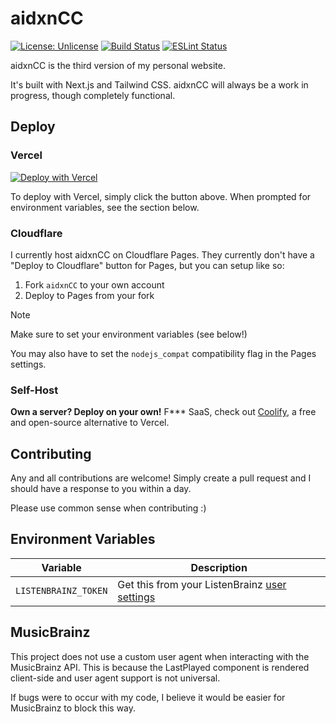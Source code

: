 # aidxnCC

[![License: Unlicense](https://img.shields.io/badge/license-Unlicense-blue.svg)](http://unlicense.org/)
[![Build Status](https://git.pontusmail.org/aidan/aidxnCC/actions/workflows/push.yml/badge.svg)](https://git.pontusmail.org/aidan/aidxnCC/actions/?workflow=push.yml)
[![ESLint Status](https://git.pontusmail.org/aidan/aidxnCC/actions/workflows/lint.yml/badge.svg)](https://git.pontusmail.org/aidan/aidxnCC/actions/?workflow=lint.yml)

aidxnCC is the third version of my personal website.

It's built with Next.js and Tailwind CSS. aidxnCC will always be a work in progress, though completely functional.

## Deploy

### Vercel

[![Deploy with Vercel](https://vercel.com/button)](https://vercel.com/new/clone?repository-url=https%3A%2F%2Fgithub.com%2Fihatenodejs%2FaidxnCC&env=BRAINZ_USER_AGENT,LISTENBRAINZ_TOKEN&envDescription=You%20will%20need%20both%20a%20custom%20user%20agent%20(for%20identifying%20yourself%20to%20MusicBrainz)%2C%20and%20a%20ListenBrainz%20User%20Token.%20See%20the%20README%20for%20more%20information.&envLink=https%3A%2F%2Fgithub.com%2Fihatenodejs%2FaidxnCC&project-name=aidxn-cc&repository-name=aidxnCC)

To deploy with Vercel, simply click the button above. When prompted for environment variables, see the section below.

### Cloudflare

I currently host aidxnCC on Cloudflare Pages. They currently don't have a "Deploy to Cloudflare" button for Pages, but you can setup like so:

1. Fork `aidxnCC` to your own account
2. Deploy to Pages from your fork

> [!NOTE]
> Make sure to set your environment variables (see below!)
>
> You may also have to set the `nodejs_compat` compatibility flag in the Pages settings.

### Self-Host

**Own a server? Deploy on your own!** F*** SaaS, check out [Coolify](https://coolify.io/), a free and open-source alternative to Vercel.

## Contributing

Any and all contributions are welcome! Simply create a pull request and I should have a response to you within a day.

Please use common sense when contributing :)

## Environment Variables

| Variable             | Description                                                                         |
|----------------------|-------------------------------------------------------------------------------------|
| `LISTENBRAINZ_TOKEN` | Get this from your ListenBrainz [user settings](https://listenbrainz.org/settings/) |

## MusicBrainz

This project does not use a custom user agent when interacting with the MusicBrainz API. This is because the LastPlayed component is rendered client-side and user agent support is not universal.

If bugs were to occur with my code, I believe it would be easier for MusicBrainz to block this way.
